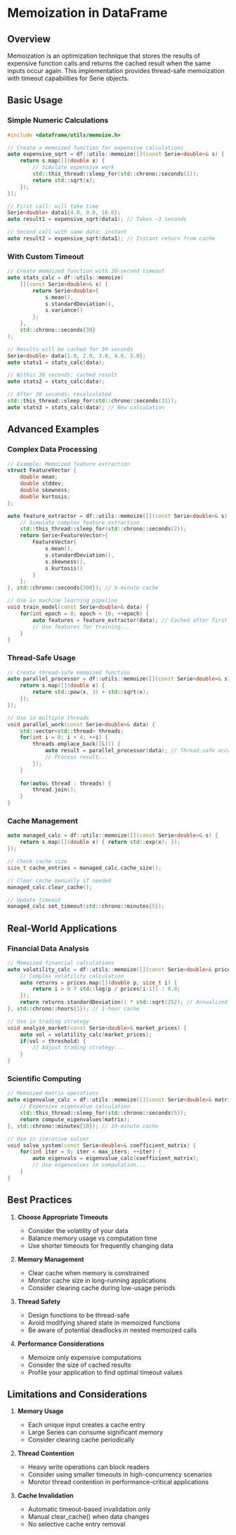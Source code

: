 # Memoization in DataFrame

## Overview

Memoization is an optimization technique that stores the results of expensive function calls and returns the cached result when the same inputs occur again. This implementation provides thread-safe memoization with timeout capabilities for Serie objects.

## Basic Usage

### Simple Numeric Calculations

```cpp
#include <dataframe/utils/memoize.h>

// Create a memoized function for expensive calculations
auto expensive_sqrt = df::utils::memoize([](const Serie<double>& s) {
    return s.map([](double x) {
        // Simulate expensive work
        std::this_thread::sleep_for(std::chrono::seconds(1));
        return std::sqrt(x);
    });
});

// First call: will take time
Serie<double> data1{4.0, 9.0, 16.0};
auto result1 = expensive_sqrt(data1); // Takes ~3 seconds

// Second call with same data: instant
auto result2 = expensive_sqrt(data1); // Instant return from cache
```

### With Custom Timeout

```cpp
// Create memoized function with 30-second timeout
auto stats_calc = df::utils::memoize(
    [](const Serie<double>& s) {
        return Serie<double>{
            s.mean(),
            s.standardDeviation(),
            s.variance()
        };
    },
    std::chrono::seconds{30}
);

// Results will be cached for 30 seconds
Serie<double> data{1.0, 2.0, 3.0, 4.0, 5.0};
auto stats1 = stats_calc(data);

// Within 30 seconds: cached result
auto stats2 = stats_calc(data);

// After 30 seconds: recalculated
std::this_thread::sleep_for(std::chrono::seconds(31));
auto stats3 = stats_calc(data); // New calculation
```

## Advanced Examples

### Complex Data Processing

```cpp
// Example: Memoized feature extraction
struct FeatureVector {
    double mean;
    double stddev;
    double skewness;
    double kurtosis;
};

auto feature_extractor = df::utils::memoize([](const Serie<double>& s) {
    // Simulate complex feature extraction
    std::this_thread::sleep_for(std::chrono::seconds(2));
    return Serie<FeatureVector>{
        FeatureVector{
            s.mean(),
            s.standardDeviation(),
            s.skewness(),
            s.kurtosis()
        }
    };
}, std::chrono::seconds{300}); // 5-minute cache

// Use in machine learning pipeline
void train_model(const Serie<double>& data) {
    for(int epoch = 0; epoch < 10; ++epoch) {
        auto features = feature_extractor(data); // Cached after first call
        // Use features for training...
    }
}
```

### Thread-Safe Usage

```cpp
// Create thread-safe memoized function
auto parallel_processor = df::utils::memoize([](const Serie<double>& s) {
    return s.map([](double x) {
        return std::pow(x, 3) + std::sqrt(x);
    });
});

// Use in multiple threads
void parallel_work(const Serie<double>& data) {
    std::vector<std::thread> threads;
    for(int i = 0; i < 4; ++i) {
        threads.emplace_back([&]() {
            auto result = parallel_processor(data); // Thread-safe access
            // Process result...
        });
    }
    
    for(auto& thread : threads) {
        thread.join();
    }
}
```

### Cache Management

```cpp
auto managed_calc = df::utils::memoize([](const Serie<double>& s) {
    return s.map([](double x) { return std::exp(x); });
});

// Check cache size
size_t cache_entries = managed_calc.cache_size();

// Clear cache manually if needed
managed_calc.clear_cache();

// Update timeout
managed_calc.set_timeout(std::chrono::minutes{5});
```

## Real-World Applications

### Financial Data Analysis

```cpp
// Memoized financial calculations
auto volatility_calc = df::utils::memoize([](const Serie<double>& prices) {
    // Complex volatility calculation
    auto returns = prices.map([](double p, size_t i) {
        return i > 0 ? std::log(p / prices[i-1]) : 0.0;
    });
    return returns.standardDeviation() * std::sqrt(252); // Annualized volatility
}, std::chrono::hours{1}); // 1-hour cache

// Use in trading strategy
void analyze_market(const Serie<double>& market_prices) {
    auto vol = volatility_calc(market_prices);
    if(vol > threshold) {
        // Adjust trading strategy...
    }
}
```

### Scientific Computing

```cpp
// Memoized matrix operations
auto eigenvalue_calc = df::utils::memoize([](const Serie<double>& matrix) {
    // Expensive eigenvalue calculation
    std::this_thread::sleep_for(std::chrono::seconds(5));
    return compute_eigenvalues(matrix);
}, std::chrono::minutes{10}); // 10-minute cache

// Use in iterative solver
void solve_system(const Serie<double>& coefficient_matrix) {
    for(int iter = 0; iter < max_iters; ++iter) {
        auto eigenvals = eigenvalue_calc(coefficient_matrix);
        // Use eigenvalues in computation...
    }
}
```

## Best Practices

1. **Choose Appropriate Timeouts**
   - Consider the volatility of your data
   - Balance memory usage vs computation time
   - Use shorter timeouts for frequently changing data

2. **Memory Management**
   - Clear cache when memory is constrained
   - Monitor cache size in long-running applications
   - Consider clearing cache during low-usage periods

3. **Thread Safety**
   - Design functions to be thread-safe
   - Avoid modifying shared state in memoized functions
   - Be aware of potential deadlocks in nested memoized calls

4. **Performance Considerations**
   - Memoize only expensive computations
   - Consider the size of cached results
   - Profile your application to find optimal timeout values

## Limitations and Considerations

1. **Memory Usage**
   - Each unique input creates a cache entry
   - Large Series can consume significant memory
   - Consider clearing cache periodically

2. **Thread Contention**
   - Heavy write operations can block readers
   - Consider using smaller timeouts in high-concurrency scenarios
   - Monitor thread contention in performance-critical applications

3. **Cache Invalidation**
   - Automatic timeout-based invalidation only
   - Manual clear_cache() when data changes
   - No selective cache entry removal